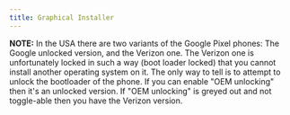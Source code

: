 ```yaml
---
title: Graphical Installer
---
```


<div class="alert alert-info" markdown="0">
<b>NOTE:</b> In the USA there are two variants of the Google Pixel phones: The Google unlocked version, and the Verizon one. The Verizon one is unfortunately locked in such a way (boot loader locked) that you cannot install another operating system on it. The only way to tell is to attempt to unlock the bootloader of the phone. If you can enable "OEM unlocking" then it's an unlocked version. If "OEM unlocking" is greyed out and not toggle-able then you have the Verizon version.
</div>
